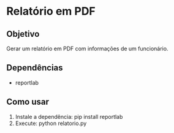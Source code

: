 # Relatório em PDF

## Objetivo
Gerar um relatório em PDF com informações de um funcionário.

## Dependências
- reportlab

## Como usar
1. Instale a dependência: pip install reportlab
2. Execute: python relatorio.py